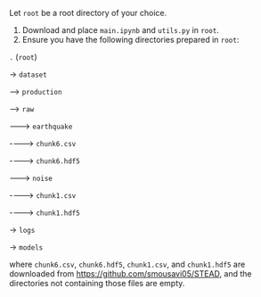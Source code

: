 Let `root` be a root directory of your choice.

1. Download and place `main.ipynb` and `utils.py` in `root`.
2. Ensure you have the following directories prepared in `root`:

`.` (`root`)

-> `dataset`

--> `production`

--> `raw`

---> `earthquake`

----> `chunk6.csv`

----> `chunk6.hdf5`

---> `noise`

----> `chunk1.csv`

----> `chunk1.hdf5`

-> `logs`

-> `models`

where `chunk6.csv`, `chunk6.hdf5`, `chunk1.csv`, and `chunk1.hdf5` are downloaded from https://github.com/smousavi05/STEAD, and the directories not containing those files are empty.
